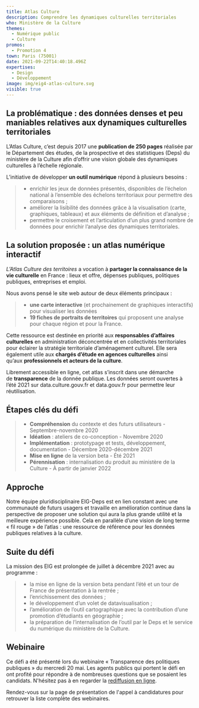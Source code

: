 ```yaml
---
title: Atlas Culture
description: Comprendre les dynamiques culturelles territoriales
who: Ministère de la Culture
themes:
  - Numérique public
  - Culture
promos:
  - Promotion 4
town: Paris (75001)
date: 2021-09-22T14:40:18.496Z
expertises:
  - Design
  - Développement
image: img/eig4-atlas-culture.svg
visible: true
---
```

## La problématique : des données denses et peu maniables relatives aux dynamiques culturelles territoriales

L’Atlas Culture, c’est depuis 2017 une **publication de 250 pages** réalisée par le Département des études, de la prospective et des statistiques (Deps) du ministère de la Culture afin d’offrir une vision globale des dynamiques culturelles à l’échelle régionale.

L’initiative de développer **un outil numérique** répond à plusieurs besoins :

> * enrichir les jeux de données présentés, disponibles de l’échelon national à l’ensemble des échelons territoriaux pour permettre des comparaisons ;
> * améliorer la lisibilité des données grâce à la visualisation (carte, graphiques, tableaux) et aux éléments de définition et d’analyse ;
> * permettre le croisement et l’articulation d’un plus grand nombre de données pour enrichir l’analyse des dynamiques territoriales.

## La solution proposée : un atlas numérique interactif

*L’Atlas Culture des territoires* a vocation à **partager la connaissance de la vie culturelle** en France : lieux et offre, dépenses publiques, politiques publiques, entreprises et emploi.

Nous avons pensé le site web autour de deux éléments principaux :

> * **une carte interactive** (et prochainement de graphiques interactifs) pour visualiser les données
> * **19 fiches de portraits de territoires** qui proposent une analyse pour chaque région et pour la France.

Cette ressource est destinée en priorité aux **responsables d’affaires culturelles** en administration déconcentrée et en collectivités territoriales pour éclairer la stratégie territoriale d’aménagement culturel. Elle sera également utile aux **chargés d’étude en agences culturelles** ainsi qu’aux **professionnels et acteurs de la culture**.

Librement accessible en ligne, cet atlas s’inscrit dans une démarche de **transparence** de la donnée publique. Les données seront ouvertes à l’été 2021 sur data.culture.gouv.fr et data.gouv.fr pour permettre leur réutilisation.

## Étapes clés du défi

> * **Compréhension** du contexte et des futurs utilisateurs - Septembre-novembre 2020
> * **Idéation** : ateliers de co-conception - Novembre 2020
> * **Implémentation** : prototypage et tests, développement, documentation - Décembre 2020-décembre 2021
> * **Mise en ligne** de la version beta - Été 2021
> * **Pérennisation** : internalisation du produit au ministère de la Culture - À partir de janvier 2022

## Approche

Notre équipe pluridisciplinaire EIG-Deps est en lien constant avec une communauté de futurs usagers et travaille en amélioration continue dans la perspective de proposer une solution qui aura la plus grande utilité et la meilleure expérience possible. Cela en parallèle d’une vision de long terme « fil rouge » de l’atlas : une ressource de référence pour les données publiques relatives à la culture.

## Suite du défi

La mission des EIG est prolongée de juillet à décembre 2021 avec au programme :

> * la mise en ligne de la version beta pendant l’été et un tour de France de présentation à la rentrée ;
> * l’enrichissement des données ;
> * le développement d’un volet de datavisualisation ;
> * l’amélioration de l’outil cartographique avec la contribution d’une promotion d’étudiants en géographie ;
> * la préparation de l’internalisation de l’outil par le Deps et le service du numérique du ministère de la Culture.

## Webinaire

Ce défi a été présenté lors du webinaire « Transparence des politiques publiques » du mercredi 20 mai. Les agents publics qui portent le défi en ont profité pour répondre à de nombreuses questions que se posaient les candidats. N'hésitez pas à en regarder la [rediffusion en ligne](https://app.livestorm.co/demarches-simplifiees/webinaire-eig-6).

Rendez-vous sur la page de présentation de l'appel à candidatures pour retrouver la liste complète des webinaires.